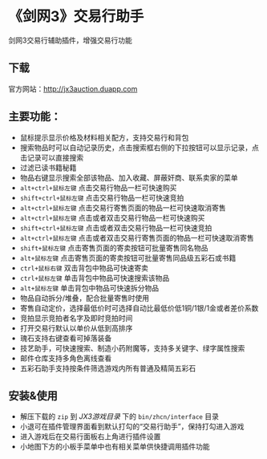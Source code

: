 ﻿《剑网3》交易行助手
========

剑网3交易行辅助插件，增强交易行功能

下载
---------

官方网站：http://jx3auction.duapp.com

主要功能：
---------

  * 鼠标提示显示价格及材料相关配方，支持交易行和背包
  * 搜索物品时可以自动记录历史，点击搜索框右侧的下拉按钮可以显示记录，点击记录可以直接搜索
  * 过滤已读书籍秘籍
  * 物品右键显示搜索全部该物品、加入收藏、屏蔽奸商、联系卖家的菜单
  * `alt+ctrl+鼠标左键` 点击交易行物品一栏可快速购买
  * `shift+ctrl+鼠标左键` 点击交易行物品一栏可快速竞拍
  * `alt+ctrl+鼠标左键` 点击交易行寄售页面的物品一栏可快速取消寄售
  * `alt+ctrl+鼠标左键` 点击或者双击交易行物品一栏可快速购买
  * `shift+ctrl+鼠标左键` 点击或者双击交易行物品一栏可快速竞拍
  * `alt+ctrl+鼠标左键` 点击或者双击交易行寄售页面的物品一栏可快速取消寄售
  * `shift+鼠标左键` 点击寄售页面的寄卖按钮可批量寄售同名物品
  * `alt+鼠标左键` 点击寄售页面的寄卖按钮可批量寄售同品级五彩石或书籍
  * `ctrl+鼠标右键` 双击背包中物品可快速寄卖
  * `ctrl+鼠标左键` 单击背包中物品可快速搜索该物品
  * `alt+鼠标左键` 单击背包中物品可快速拆分物品
  * 物品自动拆分/堆叠，配合批量寄售时使用
  * 寄售自动定价，选择最低价时可选择自动比最低价低1铜/1银/1金或者差价系数
  * 竞拍显示竞拍者名字及即时竞拍时间
  * 打开交易行默认以单价从低到高排序
  * 瑰石支持右键查看可掉落装备
  * 技艺助手，可快速搜索、制造小药附魔等，支持多关键字、绿字属性搜索
  * 邮件仓库支持多角色离线查看
  * 五彩石助手支持按条件筛选游戏内所有普通及精简五彩石

安装&使用
----------

  * 解压下载的 `zip` 到 _JX3游戏目录_ 下的 `bin/zhcn/interface` 目录
  * 小退可在插件管理界面看到默认打勾的“交易行助手”，保持打勾进入游戏
  * 进入游戏后在交易行面板右上角进行插件设置
  * 小地图下方的小板手菜单中也有相关菜单供快捷调用插件功能